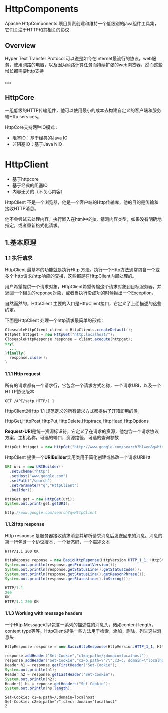 # HttpComponents

Apache HttpComponents 项目负责创建和维持一个低级别的java组件工具集，它们关注于HTTP和其相关的协议



## Overview

Hyper Text Transfer Protocol 可以说是如今在Internet最流行的协议，web服务，使用网路的电器，以及因为网路计算任务而持续扩张的web浏览器，然而这些增长都需要http支持

。。。

## HttpCore

一组低级的HTTP传输组件，他可以使用最小的成本去构建自定义的客户端和服务端Http services。

HttpCore支持两种IO模式：

- 阻塞IO：基于经典的Java IO
- 非阻塞IO：基于Java NIO





# HttpClient

- 基于httpcore
- 基于经典的阻塞IO
- 内容无关的（不关心内容）



HttpClient 不是一个浏览器，他是一个客户端的Http传输库，他的目的是传输和接收HTTP消息。

他不会尝试去处理内容，执行嵌入在html中的js，猜测内容类型，如果没有明确地指定，或者重新格式化请求。



## 1.基本原理

### 1.1 执行请求

HttpClient 最基本的功能就是执行Http 方法。执行一个Http方法通常包含一个或多个 http请求/http响应的交换，这些都是在HttpClient内部处理的。

用户希望提供一个请求对象，HttpClient希望传输这个请求对象到目标服务器，并返回一个相关的reponse对象，或者当执行没成功的时候抛出一个Exception，

自然而然的，HttpClient 主要的入口是HttpClient接口，它定义了上面描述的这些约定。

下面是HttpClient 处理一个http请求最简单的形式：

```java
CloseableHttpClient client = HttpClients.createDefault();
HttpGet httpget = new HttpGet("http:localhost/");
CloseableHttpResponse response = client.execute(httpget);
try{
  ...
}finally{
  response.close();
}
```



#### 1.1.1 Http request

所有的请求都有一个请求行，它包含一个请求方式名称，一个请求URI，以及一个HTTP协议版本

```
GET /API/setp HTTP/1.1
```

HttpClient对Http 1.1 规范定义的所有请求方式都提供了开箱即用的类，

HttpGet,HttpPost,HttpPut,HttpDelete,Httptrace,HttpHead,HttpOptions

**Request-URI**是统一资源标识符，它定义了在请求的资源，他包含一个请求协议方案，主机名称，可选的端口，资源路径，可选的查询参数

```java
HttpGet httpget = new HttpGet("http://www.google.com/search?hl=en&q=httpclient&btnG=Google+Search&aq=f&oq=");
```

HttpClient 提供一个**URIBuilder**实用类用于简化创建或修改一个请求URIHtt

```java
URI uri = new URIBuilder()
  .setScheme("http")
  .setHost("www.google.com")
  .setPath("/search")
  .setParameter("q","HttpClient")
  .builder();

HttpGet get = new HttpGet(uri);
System.out.print(get.getURI);
```

```java
http://www.google.com/search?q=HttpClient
```



#### 1.1.2Http response

Http response 是服务器接收请求消息并解析请求消息后发送回来的消息。消息的第一行包含一个协议版本，一个状态码，一个描述文本

```
HTTP/1.1 200 OK
```

```java
HttpReponse reponse = new BasicHttpReponse(HttpVersion.HTTP_1_1, HttpStatus.SC_OK, "OK");
System.out.println(response.getProtocolVersion());
System.out.println(response.getStatusLine().getStatusCode());
System.out.println(response.getStatusLine().getReasonPhrase());
System.out.println(response.getStatusLine().toString());
```

```java
HTTP/1.1
200
OK
HTTP/1.1 200 OK
```





#### 1.1.3 Working with message headers

一个Http Message可以包含一系列的描述性的消息头，诸如content length，content type等等。HttpClient提供一些方法用于检索，添加，删除，列举这些消息头

```java
HttpResponse response = new BasicHttpResponse(HttpVersion.HTTP_1_1, HttpStatus.SC_OK,"OK");

response.addHeader("Set-Cookie","c1=a;path=/;domain=localhost");
response.addHeader("Set-Cookie","c2=b;path=\"/\",c3=c; domain=\"localhost\"");
Header h1 = response.getFirstHeader("Set-Cookie");
System.out.println(h1);
Header h2 = response.getLastHeader("Set-Cookie");
System.out.println(h2);
Header[] hs = reponse.getHeaders("Set-Cookie");
System.out.println(hs.length);
```

```
Set-Cookie: c1=a;path=/;domain=localhost
Set-Cookie: c2=b;path="/",c3=c; domain="localhost"
2
```









